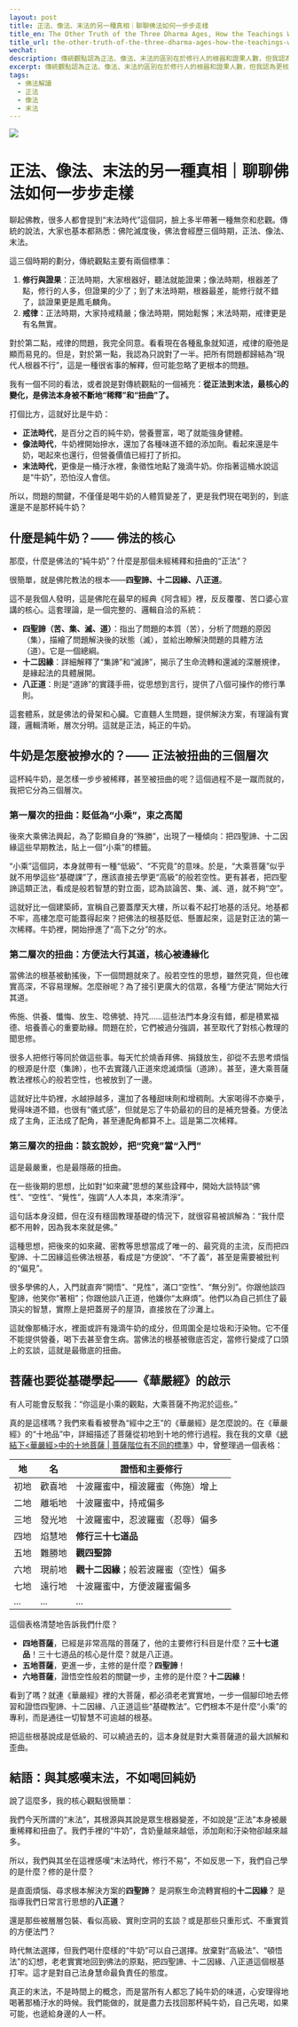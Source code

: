 ```yaml
---
layout: post
title: 正法、像法、末法的另一種真相｜聊聊佛法如何一步步走樣
title_en: The Other Truth of the Three Dharma Ages, How the Teachings Were Distorted
title_url: the-other-truth-of-the-three-dharma-ages-how-the-teachings-were-distorted
wechat: 
description: 傳統觀點認為正法、像法、末法的區別在於修行人的根器和證果人數，但我認為更核心、被忽略的問題是正法本身被不斷稀釋和扭曲，從純牛奶，到兌水奶，再到汙水裡的幾滴奶。
excerpt: 傳統觀點認為正法、像法、末法的區別在於修行人的根器和證果人數，但我認為更核心、被忽略的問題是正法本身被不斷稀釋和扭曲，從純牛奶，到兌水奶，再到汙水裡的幾滴奶。
tags:
  - 佛法解讀
  - 正法
  - 像法
  - 末法
---
```


![](../images/2025-07-03-10-21-44.png)

# 正法、像法、末法的另一種真相｜聊聊佛法如何一步步走樣

聊起佛教，很多人都會提到“末法時代”這個詞，臉上多半帶著一種無奈和悲觀。傳統的說法，大家也基本都熟悉：佛陀滅度後，佛法會經歷三個時期，正法、像法、末法。

這三個時期的劃分，傳統觀點主要有兩個標準：
1.  **修行與證果**：正法時期，大家根器好，聽法就能證果；像法時期，根器差了點，修行的人多，但證果的少了；到了末法時期，根器最差，能修行就不錯了，談證果更是鳳毛麟角。
2.  **戒律**：正法時期，大家持戒精嚴；像法時期，開始鬆懈；末法時期，戒律更是有名無實。

對於第二點，戒律的問題，我完全同意。看看現在各種亂象就知道，戒律的廢弛是顯而易見的。但是，對於第一點，我認為只說對了一半。把所有問題都歸結為“現代人根器不行”，這是一種很省事的解釋，但可能忽略了更根本的問題。

我有一個不同的看法，或者說是對傳統觀點的一個補充：**從正法到末法，最核心的變化，是佛法本身被不斷地“稀釋”和“扭曲”了。**

打個比方，這就好比是牛奶：
* **正法時代**，是百分之百的純牛奶，營養豐富，喝了就能強身健體。
* **像法時代**，牛奶裡開始摻水，還加了各種味道不錯的添加劑。看起來還是牛奶，喝起來也還行，但營養價值已經打了折扣。
* **末法時代**，更像是一桶汙水裡，象徵性地點了幾滴牛奶。你指著這桶水說這是“牛奶”，恐怕沒人會信。

所以，問題的關鍵，不僅僅是喝牛奶的人體質變差了，更是我們現在喝到的，到底還是不是那杯純牛奶？

## 什麼是純牛奶？—— 佛法的核心

那麼，什麼是佛法的“純牛奶”？什麼是那個未經稀釋和扭曲的“正法”？

很簡單，就是佛陀教法的根本——**四聖諦、十二因緣、八正道**。

這不是我個人發明，這是佛陀在最早的經典《阿含經》裡，反反覆覆、苦口婆心宣講的核心。這套理論，是一個完整的、邏輯自洽的系統：
* **四聖諦（苦、集、滅、道）**：指出了問題的本質（苦），分析了問題的原因（集），描繪了問題解決後的狀態（滅），並給出瞭解決問題的具體方法（道）。它是一個總綱。
* **十二因緣**：詳細解釋了“集諦”和“滅諦”，揭示了生命流轉和還滅的深層規律，是緣起法的具體展開。
* **八正道**：則是“道諦”的實踐手冊，從思想到言行，提供了八個可操作的修行準則。

這套體系，就是佛法的骨架和心臟。它直麵人生問題，提供解決方案，有理論有實踐，邏輯清晰，層次分明。這就是正法，純正的牛奶。

## 牛奶是怎麼被摻水的？—— 正法被扭曲的三個層次

這杯純牛奶，是怎樣一步步被稀釋，甚至被扭曲的呢？這個過程不是一蹴而就的，我把它分為三個層次。

### 第一層次的扭曲：貶低為“小乘”，束之高閣

後來大乘佛法興起，為了彰顯自身的“殊勝”，出現了一種傾向：把四聖諦、十二因緣這些早期教法，貼上一個“小乘”的標籤。

“小乘”這個詞，本身就帶有一種“低級”、“不究竟”的意味。於是，“大乘菩薩”似乎就不用學這些“基礎課”了，應該直接去學更“高級”的般若空性。更有甚者，把四聖諦這類正法，看成是般若智慧的對立面，認為談論苦、集、滅、道，就不夠“空”。

這就好比一個建築師，宣稱自己要蓋摩天大樓，所以看不起打地基的活兒。地基都不牢，高樓怎麼可能蓋得起來？把佛法的根基貶低、懸置起來，這是對正法的第一次稀釋。牛奶裡，開始摻進了“高下之分”的水。

### 第二層次的扭曲：方便法大行其道，核心被邊緣化

當佛法的根基被動搖後，下一個問題就來了。般若空性的思想，雖然究竟，但也確實高深，不容易理解。怎麼辦呢？為了接引更廣大的信眾，各種“方便法”開始大行其道。

佈施、供養、懺悔、放生、唸佛號、持咒……這些法門本身沒有錯，都是積累福德、培養善心的重要助緣。問題在於，它們被過分強調，甚至取代了對核心教理的聞思修。

很多人把修行等同於做這些事。每天忙於燒香拜佛、捐錢放生，卻從不去思考煩惱的根源是什麼（集諦），也不去實踐八正道來熄滅煩惱（道諦）。甚至，連大乘菩薩教法裡核心的般若空性，也被放到了一邊。

這就好比牛奶裡，水越摻越多，還加了各種甜味劑和增稠劑。大家喝得不亦樂乎，覺得味道不錯，也很有“儀式感”，但就是忘了牛奶最初的目的是補充營養。方便法成了主角，正法成了配角，甚至連配角都算不上。這是第二次稀釋。

### 第三層次的扭曲：談玄說妙，把“究竟”當“入門”

這是最嚴重，也是最隱蔽的扭曲。

在一些後期的思想，比如對“如來藏”思想的某些詮釋中，開始大談特談“佛性”、“空性”、“覺性”，強調“人人本具，本來清淨”。

這句話本身沒錯，但在沒有穩固教理基礎的情況下，就很容易被誤解為：“我什麼都不用幹，因為我本來就是佛。”

這種思想，把後來的如來藏、密教等思想當成了唯一的、最究竟的主流，反而把四聖諦、十二因緣這些佛法根基，看成是“方便說”、“不了義”，甚至是需要被批判的“偏見”。

很多學佛的人，入門就直奔“開悟”、“見性”，滿口“空性”、“無分別”。你跟他談四聖諦，他笑你“著相”；你跟他談八正道，他嫌你“太麻煩”。他們以為自己抓住了最頂尖的智慧，實際上是把蓋房子的屋頂，直接放在了沙灘上。

這就像那桶汙水，裡面或許有幾滴牛奶的成分，但周圍全是垃圾和汙染物。它不僅不能提供營養，喝下去甚至會生病。當佛法的根基被徹底否定，當修行變成了口頭上的玄談，這就是最徹底的扭曲。

## 菩薩也要從基礎學起——《華嚴經》的啟示

有人可能會反駁我：“你這是小乘的觀點，大乘菩薩不拘泥於這些。”

真的是這樣嗎？我們來看看被譽為“經中之王”的《華嚴經》是怎麼說的。在《華嚴經》的“十地品”中，詳細描述了菩薩從初地到十地的修行過程。我在我的文章《[總結下<華嚴經>中的十地菩薩 | 菩薩階位有不同的標準](https://mp.weixin.qq.com/s/jEiLpTfZpPy-rFSdhMMfbQ)》中，曾整理過一個表格：

| 地 | 名 | 證悟和主要修行 |
| --- | --- | --- |
| 初地 | 歡喜地 | 十波羅蜜中，檀波羅蜜（佈施）增上 |
| 二地 | 離垢地 | 十波羅蜜中，持戒偏多 |
| 三地 | 發光地 | 十波羅蜜中，忍波羅蜜（忍辱）偏多 |
| 四地 | 焰慧地 | **修行三十七道品** |
| 五地 | 難勝地 | **觀四聖諦** |
| 六地 | 現前地 | **觀十二因緣**；般若波羅蜜（空性）偏多 |
| 七地 | 遠行地 | 十波羅蜜中，方便波羅蜜偏多 |
| ... | ... | ... |

這個表格清楚地告訴我們什麼？
* **四地菩薩**，已經是非常高階的菩薩了，他的主要修行科目是什麼？**三十七道品**！三十七道品的核心是什麼？就是八正道。
* **五地菩薩**，更進一步，主修的是什麼？**四聖諦**！
* **六地菩薩**，證悟空性般若的關鍵一步，主修的是什麼？**十二因緣**！

看到了嗎？就連《華嚴經》裡的大菩薩，都必須老老實實地，一步一個腳印地去修習和證悟四聖諦、十二因緣、八正道這些“基礎教法”。它們根本不是什麼“小乘”的專利，而是通往一切智慧不可逾越的根基。

把這些根基說成是低級的、可以繞過去的，這本身就是對大乘菩薩道的最大誤解和歪曲。

## 結語：與其感嘆末法，不如喝回純奶

說了這麼多，我的核心觀點很簡單：

我們今天所謂的“末法”，其根源與其說是眾生根器變差，不如說是“正法”本身被嚴重稀釋和扭曲了。我們手裡的“牛奶”，含奶量越來越低，添加劑和汙染物卻越來越多。

所以，我們與其坐在這裡感嘆“末法時代，修行不易”，不如反思一下，我們自己學的是什麼？修的是什麼？

是直面煩惱、尋求根本解決方案的**四聖諦**？
是洞察生命流轉實相的**十二因緣**？
是指導我們日常言行思想的**八正道**？

還是那些被層層包裝、看似高級、實則空洞的玄談？或是那些只重形式、不重實質的方便法門？

時代無法選擇，但我們喝什麼樣的“牛奶”可以自己選擇。放棄對“高級法”、“頓悟法”的幻想，老老實實地回到佛法的原點，把四聖諦、十二因緣、八正道這個根基打牢。這才是對自己法身慧命最負責任的態度。

真正的末法，不是時間上的概念，而是當所有人都忘了純牛奶的味道，心安理得地喝著那桶汙水的時候。我們能做的，就是盡力去找回那杯純牛奶，自己先喝，如果可能，也遞給身邊的人一杯。

